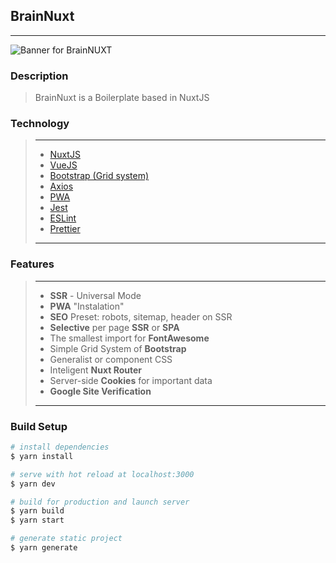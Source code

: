 ## BrainNuxt
---

![Banner for BrainNUXT](https://github.com/maccali/BrainNUXT/blob/master/.github/banner.png)

### Description
> BrainNuxt is a Boilerplate based in NuxtJS 

### Technology
> ---
> * [NuxtJS](https://nuxtjs.org/?brainnuxt=true)
> * [VueJS](https://vuejs.org/?brainnuxt=true)
> * [Bootstrap (Grid system)](https://getbootstrap.com/?brainnuxt=true)
> * [Axios](https://axios.nuxtjs.org/?brainnuxt=true)
> * [PWA](https://developer.mozilla.org/en-US/docs/Web/Progressive_web_apps/?brainnuxt=true)
> * [Jest](https://jestjs.io/?brainnuxt=true)
> * [ESLint](https://eslint.org/?brainnuxt=true)
> * [Prettier](https://prettier.io/?brainnuxt=true)
> ---

### Features
> ---
> * <b>SSR</b> - Universal Mode
> * <b>PWA</b> "Instalation"
> * <b>SEO</b> Preset: robots, sitemap, header on SSR
> * <b>Selective</b> per page <b>SSR</b> or <b>SPA</b>
> * The smallest import for <b>FontAwesome</b>
> * Simple Grid System of <b>Bootstrap</b>
> * Generalist or component CSS
> * Inteligent <b>Nuxt Router</b>
> * Server-side <b>Cookies</b> for important data
> * <b>Google Site Verification</b>
> ---

### Build Setup 

```bash
# install dependencies
$ yarn install

# serve with hot reload at localhost:3000
$ yarn dev

# build for production and launch server
$ yarn build
$ yarn start

# generate static project
$ yarn generate
```

